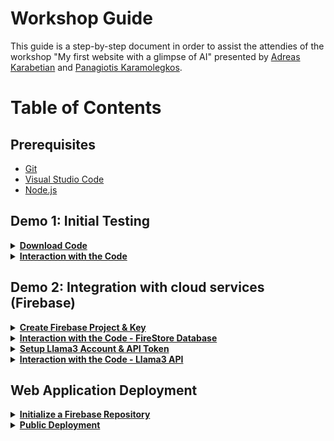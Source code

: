 # Workshop Guide

This guide is a step-by-step document in order to assist the attendies of the workshop "My first website with a glimpse of AI" presented by [Adreas Karabetian](https://github.com/adreaskar) and [Panagiotis Karamolegkos](https://www.github.com/karamolegkos).

# Table of Contents

## Prerequisites

- [Git](https://git-scm.com/downloads/)
- [Visual Studio Code](https://code.visualstudio.com/)
- [Node.js](https://nodejs.org/en/)

## Demo 1: Initial Testing

<details>
<summary><b><u>Download Code</b></u></summary><br>
  
Open VS Code and and in the toolbar select: `File ► Add Folder to Workspace ► Desktop ► Right Click ► Create ► Folder ► Name your Folder (for example "my-project") ► Add`.

Open a Terminal by selecting `Terminal ► New Terminal`. Then on your brand new Terminal, click the drop down `⌄` button, next to the `+` sign. Then choose `Command Prompt`.

In the Terminal write the following commands:

```shell
git clone https://github.com/ieee-unipi-sb/web-dev-with-ai
cd web-dev-with-ai
```

The first command is used to download the code from a repository. The second one is used to navigate inside the folder of our code.

</details>

<details>
<summary><b><u>Interaction with the Code</b></u></summary>
  
  ### Let's experiment with the code.

We can watch our website locally if we do the following: `Right Click on index.html ► Copy Path ► Open a Browser ► Paste the Copied Path on the URL`. 

- We can edit `public/index.html` line 9, to change the title of your website.

```html
<title>MovieFlix - Your movies collection</title>
```

- We can edit `public/index.html` line 39, to change the brand name of your website (logo on the menu).

```html
<a class="navbar-brand" style="user-select: none;">MovieFlix</a>
```

- We can link our CSS code in our HTML document, `public/index.html` line 27, like so:

```html
<link rel="stylesheet" href="css/style.css" />
```

- We can add inline CSS styling on your HTML elements, `public/index.html` line 77, like so:

```html
<button style="margin-top: 10px;" type="submit" class="btn btn-primary">
  Add Movie
</button>
```

- We can link our JavaScript code in our HTML document `public/index.html` line 197, which is used to run our application's logic, like so:

```html
<script src="js/main.js"></script>
```

- We can change our application's background image by editing the file name in our `public/css/style.css` line 6.

```css
background: url("https://raw.githubusercontent.com/ieee-unipi-sb/web-dev-with-ai/main/public/img/3.png");
```

- We can change our footer background color by editing the following attribute in
  `public/css/style.css` line 83.

```css
background-color: #f1f1f1;
```

</details>

## Demo 2: Integration with cloud services (Firebase)

<details>
<summary><b><u>Create Firebase Project & Key</b></u></summary>

### 1. Create a Project

Go to the [Firebase Console](https://console.firebase.google.com) and do the following:

- Login with your gmail account
- Create a Name for your project like `my-project-example`
- In this step, Firebase will create a Unique Identifier for your project. For example `my-project-example-becec6`
- Choose if you want to Enable Google Analytics (select `No` for this workshop)
  - If you accept the above, you will have to connect your Project with One Account for Firebase
- Create your project

### 2. Configure your Project

From your `Project Overview` Dashboard and under "Get started by adding Firebase to your app" choose `Web`. Now do the following:

- Give a Nickname to your Web App. Something like `my-web-example` and check the `"Also set up Firebase Hosting for this app"` box.
- Click on the drop down menu and choose to create your own id for your site. Give it a name like `my-first-project.web.app`
- Click Register App
- Choose `Use a <script> tag` opton
  - The Dashboard will provide you with everything you need, with a code snippet to create your firest Web App
- Press `Next`
- Press `Next` (yes trust us, again)
- Press `Continue to console`

### 3. Setup the FireStore Database

To Create FireStore:

- Go to your `Project Overview` Dashboard.
- Click on Build.
- Choose Firestore Database.
- Create Database.
- Select Europe.
- Start in test mode.
- Select `Create`.

### 4. Get your Firebase Key

In your `Project Overview` Dashboard:

- Next to `Project Overview` click on the gear icon (⚙️) ► `Project Settings`
- Scroll Down to `SDK setup and configuration` and Click on `Config`
- Do not close that page because you will need this config object in the next steps

</details>

<details>
<summary><b><u>Interaction with the Code - FireStore Database</b></u></summary>

### Let's complete our code

#### 1. In `public/index.html` lines 165 - 168 we have an empty config variable. We need to fill this information with our firebase configs.

```javascript
// Your web app's Firebase configuration
const firebaseConfig = {};
```

Return to your firebase Project Settings page copy the config object and paste it between the lines 165 - 168 in `public/index.html`.

```javascript
// Your web app's Firebase configuration
const firebaseConfig = {
  apiKey: "MyApIkEy",
  authDomain: "myproject.firebaseapp.com",
  projectId: "myproject-a5p21",
  storageBucket: "myproject-a5o21.appspot.com",
  messagingSenderId: "80244867918",
  appId: "1:80244847918:web:u197f9dd840194e26ef7bf",
};
```

#### 2. Uncomment `public/index.html` lines 200 - 201, from this:

```html
<!-- <script src="js/firebase.js"></script> -->
<!-- <script src="js/main.js"></script> -->
```

To this:

```html
<script src="js/firebase.js"></script>
<script src="js/main.js"></script>
```

</details>

<details>
<summary><b><u>Setup Llama3 Account & API Token</b></u></summary>

### To get your Llama3 API Token:

- Go to the [Llama API Website](https://www.llama-api.com/).
- Click on `Login`.
- Make an Account.
- From the `My Account` Dashboard, click on `API Token`.
- Click `Refresh` to generate your API Token.
- Do not close this page because you will need this Token in the next steps.

</details>

<details>
<summary><b><u>Interaction with the Code - Llama3 API</b></u></summary>
    
  ### Let's add our AI assistant.

#### 1. We start by uncommenting our chatbot functionalities file in `public/index.html` line 202 from this:

```html
<!-- <script src="js/chatbot.js"></script> -->
```

To this:

```html
<script src="js/chatbot.js"></script>
```

#### 2. Next we add our HTML code in `public/index.html` line 139

```html
<button class="chatbot-toggler">
  <span class="material-symbols-rounded">mode_comment</span>
  <span class="material-symbols-outlined">close</span>
</button>
<div class="chatbot">
  <header>
    <h2 style="margin-bottom: 0;">MovieBot</h2>
    <span class="close-btn material-symbols-outlined">close</span>
  </header>
  <ul class="chatbox">
    <li class="chat incoming">
      <span class="material-symbols-outlined">smart_toy</span>
      <p>Hi there 👋<br />How can I help you today?</p>
    </li>
  </ul>
  <div class="chat-input">
    <textarea
      placeholder="Enter a message..."
      spellcheck="false"
      required
    ></textarea>
    <span id="send-btn" class="material-symbols-rounded">send</span>
  </div>
</div>
```

#### 3. Let's add our Llama3 API key in `public/js/chatbot.js` line 10, between the double quotes. Starting from this:

```javascript
const API_KEY = "";
```

To something like this:

```javascript
const API_KEY =
  "LL-ZFLXvmZ0zjiA9trVSZNqulX3dd1Db7qMAedQq6sjRjcCLyUy2GsB56SZTxgDf4Ig";
```

</details>
  
## Web Application Deployment
    
<details>
<summary><b><u>Initialize a Firebase Repository</b></u></summary>
    
  To deploy your Web Application in publicly, you will have to install some packages for Firebase. Use the following commands in your `Terminal` in order to proceed:
  
  ```shell
  npm install -g firebase
  npm install -g firebase-tools
  ```

Then, you will have to login to Firebase and create a new Repository from your `Terminal` with the commands below. Follow the Guide and in the end select to use `Firestore` and `Hosting (Without Github)`. If you have any errors, follow the link provided to you in your Terminal.

```shell
firebase login  # Type Y on the prompt and then open your browser to login
firebase init
```

In the `firebase init` procedure choose the following: 

- Which Firebase features do you want to set up for this directory? ►

  ◉ Firestore: Configure security rules and indexes files for Firestore

  ◉ Hosting: Configure files for Firebase Hosting and (optionally) set

##### Project Setup

- Please select an option ► <b>Use an existing project</b>

- Select a default Firebase project for this directory ► <b> < Your project name > </b>

##### Firestore Setup

- What file should be used for Firestore Rules? ► <b> firestore.rules (Just click Enter) </b>

- What file should be used for Firestore indexes? ► <b> firestore.indexes.json (Just click Enter) </b>

##### Hosting Setup

- What do you want to use as your public directory? ► <b> public (Just click Enter) </b>

- Configure as a single-page app (rewrite all urls to /index.html)? ► <b> y </b>

- Set up automatic builds and deploys with GitHub? ► <b> N </b>

- File public/index.html already exists. Overwrite? ► <b> N </b>

</details>

<details>
<summary><b><u>Public Deployment</b></u></summary>

When you are ready you can deploy your site using the command:

```
firebase deploy
```

Now you can access your site though the ID of your project. For convinience:

- From your `Project Overview` Dashboard, click on `Hosting`.
- Click on one of the links under `Domains`.

Or just use the URL provided in your Terminal. 😊

</details>
